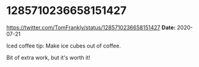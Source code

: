 # 1285710236658151427
https://twitter.com/TomFrankly/status/1285710236658151427
**Date:** 2020-07-21

Iced coffee tip: Make ice cubes out of coffee.

Bit of extra work, but it's worth it!
